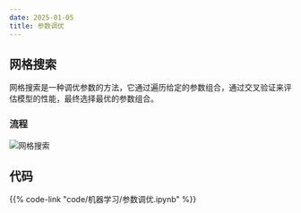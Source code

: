 ```yaml
---
date: 2025-01-05
title: 参数调优
---
```


## 网格搜索

网格搜索是一种调优参数的方法，它通过遍历给定的参数组合，通过交叉验证来评估模型的性能，最终选择最优的参数组合。

### 流程

![网格搜索](../imgs/网格搜索.png)

## 代码

{{% code-link "code/机器学习/参数调优.ipynb" %}}
